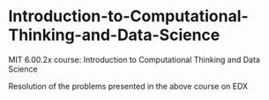 # Introduction-to-Computational-Thinking-and-Data-Science
MIT 6.00.2x course: Introduction to Computational Thinking and Data Science

Resolution of the problems presented in the above course on EDX

